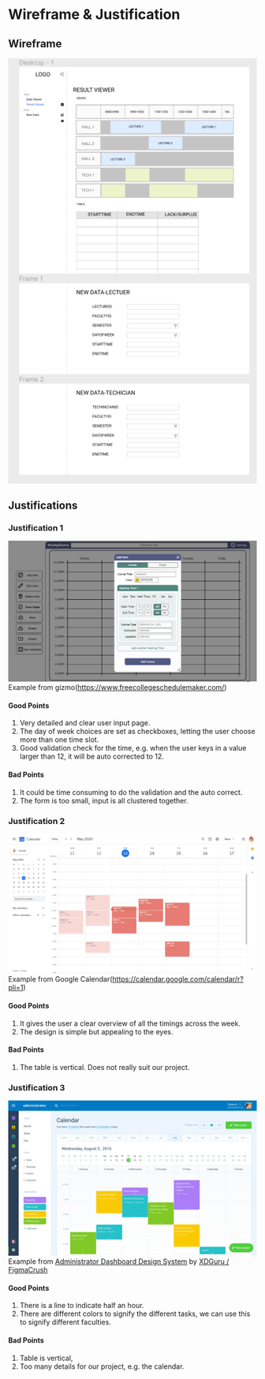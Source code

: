 # Wireframe & Justification


## Wireframe

![Wireframe](assets/resultviewer-wireframe.PNG)

## Justifications

### Justification 1

![Justification 1](assets/Gizmo.PNG)
Example from gizmo(https://www.freecollegeschedulemaker.com/)

#### Good Points

1. Very detailed and clear user input page.
2. The day of week choices are set as checkboxes, letting the user choose more than one time slot.
3. Good validation check for the time, e.g. when the user keys in a value larger than 12, it will be auto corrected to 12.

#### Bad Points

1. It could be time consuming to do the validation and the auto correct.
2. The form is too small, input is all clustered together.

### Justification 2
![Justification 2](assets/google-calendar.png)
Example from Google Calendar(https://calendar.google.com/calendar/r?pli=1)
#### Good Points
1. It gives the user a clear overview of all the timings across the week.
2. The design is simple but appealing to the eyes.

#### Bad Points
1. The table is vertical. Does not really suit our project.


### Justification 3
![Justification 3](assets/xdguru-administrator-ui-today.png)
Example from [Administrator Dashboard Design System](https://www.sketch.com/s/4044ecb5-2fef-436d-b1cd-6784f1528b50/a/Jpxxor) by [XDGuru / FigmaCrush](https://gumroad.com/l/jGvhc)
#### Good Points
1. There is a line to indicate half an hour.
2. There are different colors to signify the different tasks, we can use this to signify different faculties.
#### Bad Points
1. Table is vertical,
2. Too many details for our project, e.g. the calendar.
